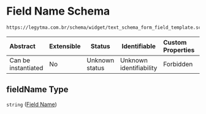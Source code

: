 # Field Name Schema

```txt
https://legytma.com.br/schema/widget/text_schema_form_field_template.schema.json#/properties/fieldName
```




| Abstract            | Extensible | Status         | Identifiable            | Custom Properties | Additional Properties | Access Restrictions | Defined In                                                                                                                           |
| :------------------ | ---------- | -------------- | ----------------------- | :---------------- | --------------------- | ------------------- | ------------------------------------------------------------------------------------------------------------------------------------ |
| Can be instantiated | No         | Unknown status | Unknown identifiability | Forbidden         | Allowed               | none                | [text_schema_form_field_template.schema.json\*](../schema/widget/text_schema_form_field_template.schema.json "open original schema") |

## fieldName Type

`string` ([Field Name](text_schema_form_field_template-properties-field-name.md))
